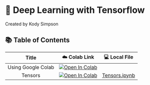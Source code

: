 # 🧠 Deep Learning with Tensorflow

Created by Kody Simpson

## 📚 Table of Contents

<div align="center">

|        Title         |                                                    ☁️ Colab Link                                                     | 💻 Local File |
|:-------------------:|:------------------------------------------------------------------------------------------------------------------:|:-------------:|
| Using Google Colab  | [![Open In Colab](https://colab.research.google.com/assets/colab-badge.svg)](https://colab.research.google.com/)    |               |
| Tensors            | [![Open In Colab](https://colab.research.google.com/assets/colab-badge.svg)](https://colab.research.google.com/drive/1QvHWOlFL0tcXm-BOq2GWoTmw99BPwC6y?usp=sharing)    | [Tensors.ipynb](notebooks/Tensors.ipynb) |

</div>
